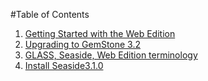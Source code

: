 #Table of Contents
1. [Getting Started with the Web Edition](install/gettingStartedWithWebEdition.md)
2. [Upgrading to GemStone 3.2](upgrade/upgradeToGemStone3.2.md)
3. [GLASS, Seaside, Web Edition terminology](terminology.md)
4. [Install Seaside3.1.0](install/installSeaside3.1.md)
